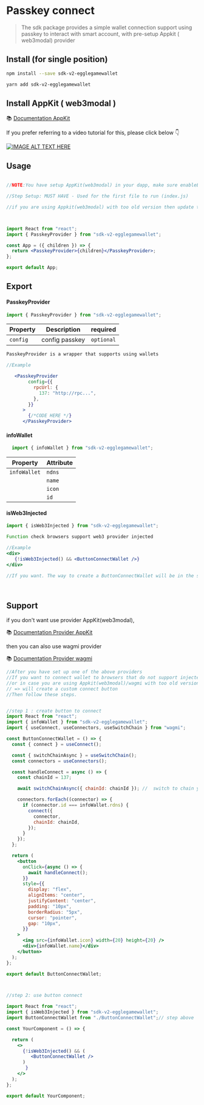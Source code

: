 # Passkey connect

> The sdk package provides a simple wallet connection support using passkey to interact with smart account, with pre-setup Appkit ( web3modal) provider

## Install (for single position)

```bash
npm install --save sdk-v2-egglegamewallet
```

```bash
yarn add sdk-v2-egglegamewallet
```

## Install AppKit ( web3modal )

📚 [Documentation AppKit](https://docs.reown.com/appkit/overview)

If you prefer referring to a video tutorial for this, please click below 👇

[![IMAGE ALT TEXT HERE](https://i.ytimg.com/vi/lxTGqXh7LiA/hqdefault.jpg?sqp=-oaymwEnCNACELwBSFryq4qpAxkIARUAAIhCGAHYAQHiAQoIGBACGAY4AUAB&rs=AOn4CLDOS4gcXwP9GEZB4-Qei0TW-E4z7Q)](https://youtu.be/lxTGqXh7LiA)

## Usage

```jsx

//NOTE:You have setup AppKit(web3modal) in your dapp, make sure enableEIP6963 = true, enableInjected = true

//Step Setup: MUST HAVE - Used for the first file to run (index.js)

//if you are using Appkit(web3modal) with too old version then update to the latest Appkit version



import React from "react";
import { PasskeyProvider } from "sdk-v2-egglegamewallet";

const App = ({ children }) => {
  return <PasskeyProvider>{children}</PasskeyProvider>;
};

export default App;
```

## 
## Export

#### PasskeyProvider
```jsx
import { PasskeyProvider } from "sdk-v2-egglegamewallet";
```

| Property                      | Description             | required                                             
| ----------------------------- | ----------------------- | -----------------------------
| `config`                      | config passkey          |`optional`

```jsx
PasskeyProvider is a wrapper that supports using wallets
```

```jsx
//Example

   <PasskeyProvider
        config={{
          rpcUrl: {
            137: "http://rpc...",
          },
        }}
      >
        {/*CODE HERE */}
      </PasskeyProvider>
```

#### infoWallet
```jsx
  import { infoWallet } from "sdk-v2-egglegamewallet";
```

| Property                      | Attribute                                                     
| ----------------------------- | ------------------------------------------------------------- 
| `infoWallet`                  | `ndns`
|                               | `name`
|                               | `icon`
|                               | `id`



#### isWeb3Injected
```jsx
import { isWeb3Injected } from "sdk-v2-egglegamewallet";
```
```jsx
Function check browsers support web3 provider injected
```



```jsx
//Example
<div> 
   {!isWeb3Injected() && <ButtonConnectWallet />}
</div>

//If you want. The way to create a ButtonConnectWallet will be in the step below

 
```

## Support

if you don't want use provider AppKit(web3modal),

📚 [Documentation Provider AppKit](https://docs.reown.com/appkit/overview)

then you can also use wagmi provider

📚 [Documentation Provider wagmi](https://wagmi.sh/react/getting-started)



```jsx
//After you have set up one of the above providers
//If you want to connect wallet to browsers that do not support injected 
//or in case you are using Appkit(web3modal)/wagmi with too old version but you don't want to update to new version
// => will create a custom connect button
//Then follow these steps.


//step 1 : create button to connect
import React from "react";
import { infoWallet } from "sdk-v2-egglegamewallet";
import { useConnect, useConnectors, useSwitchChain } from "wagmi";

const ButtonConnectWallet = () => {
  const { connect } = useConnect();

  const { switchChainAsync } = useSwitchChain();
  const connectors = useConnectors();

  const handleConnect = async () => {
    const chainId = 137;

    await switchChainAsync({ chainId: chainId }); //  switch to chain you want connect

    connectors.forEach((connector) => {
      if (connector.id === infoWallet.rdns) {
        connect({
          connector,
          chainId: chainId,
        });
      }
    });
  };

  return (
    <button
      onClick={async () => {
        await handleConnect();
      }}
      style={{
        display: "flex",
        alignItems: "center",
        justifyContent: "center",
        padding: "10px",
        borderRadius: "5px",
        cursor: "pointer",
        gap: "10px",
      }}
    >
      <img src={infoWallet.icon} width={20} height={20} />
      <div>{infoWallet.name}</div>
    </button>
  );
};

export default ButtonConnectWallet;



//step 2: use button connect

import React from "react";
import { isWeb3Injected } from "sdk-v2-egglegamewallet";
import ButtonConnectWallet from "./ButtonConnectWallet";// step above

const YourComponent = () => {

  return (
    <>
      {!isWeb3Injected() && (
         <ButtonConnectWallet />
      )
       }
    </>
  );
};

export default YourComponent;






```
